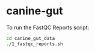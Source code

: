 # canine-gut

To run the FastQC Reports script:
```bash
cd canine_gut_data
./1_fastqc_reports.sh
```